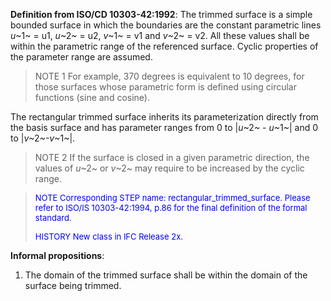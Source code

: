 ﻿**Definition from ISO/CD 10303-42:1992**: The trimmed surface is a simple bounded surface in which the boundaries are the constant parametric lines _u_~1~ = u1, _u_~2~ = u2, _v_~1~ = v1 and _v_~2~ = v2. All these values shall be within the parametric range of the referenced surface. Cyclic properties of the parameter range are assumed.

> NOTE 1 For example, 370 degrees is equivalent to 10 degrees, for those surfaces whose parametric form is defined using circular functions (sine and cosine).

The rectangular trimmed surface inherits its parameterization directly from the basis surface and has parameter ranges from 0 to |_u_~2~ - _u_~1~| and 0 to |_v_~2~-_v_~1~|.

> NOTE 2 If the surface is closed in a given parametric direction, the values of _u_~2~ or _v_~2~ may require to be increased by the cyclic range.

> <font color="#0000FF" size="-1"> NOTE Corresponding STEP name:
		  rectangular_trimmed_surface. Please refer to ISO/IS 10303-42:1994, p.86 for the
		  final definition of the formal standard. </font>
> 
> <font size="-1"><font color="#0000FF">HISTORY New class in IFC Release
		  2x.</font> </font>
>

**Informal propositions**:

1. The domain of the trimmed surface shall be within the domain of the surface being trimmed.